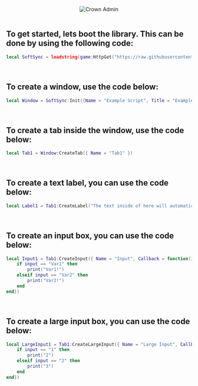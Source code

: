 <div align="center"><img src="https://svg-banners.vercel.app/api?type=rainbow&text1=SoftSync&width=800&height=400" alt ="Crown Admin"/></div>
<br>

## To get started, lets boot the library. This can be done by using the following code:

```lua
local SoftSync = loadstring(game:HttpGet("https://raw.githubusercontent.com/02-Dcs/Useful/main/Library/SoftSync.luau"))()
```
<br>

## To create a window, use the code below:

```lua
local Window = SoftSync:Init({Name = "Example Script", Title = "Example From", Subtitle = "https://github.com/02-Dcs/Useful/blob/main/Docs/SoftSync.md", LoadingBackgroundImage = "http://www.roblox.com/asset/?id=0"})
```
<br>

## To create a tab inside the window, use the code below:

```lua
local Tab1 = Window:CreateTab({ Name = "Tab1" })
```
<br>

## To create a text label, you can use the code below:

```lua
local Label1 = Tab1:CreateLabel("The text inside of here will automatically wrap, or if you want to create a new line manually you can use:\nUnderneath the line\n\nOn a seperate line\n\n\n\nOn a claustrophobic line")
```
<br>

## To create an input box, you can use the code below:

```lua
local Input1 = Tab1:CreateInput({ Name = "Input", Callback = function(input) 
    if input == "Var1" then
        print("Var1!")
    elseif input == "Var2" then
        print("Var2!")
    end
end})
```
<br>

## To create a large input box, you can use the code below:

```lua
local LargeInput1 = Tab1:CreateLargeInput({ Name = "Large Input", Callback = function(input) 
    if input == "1" then
        print("2")
    elseif input == "2" then
        print("3")
    end
end})
```